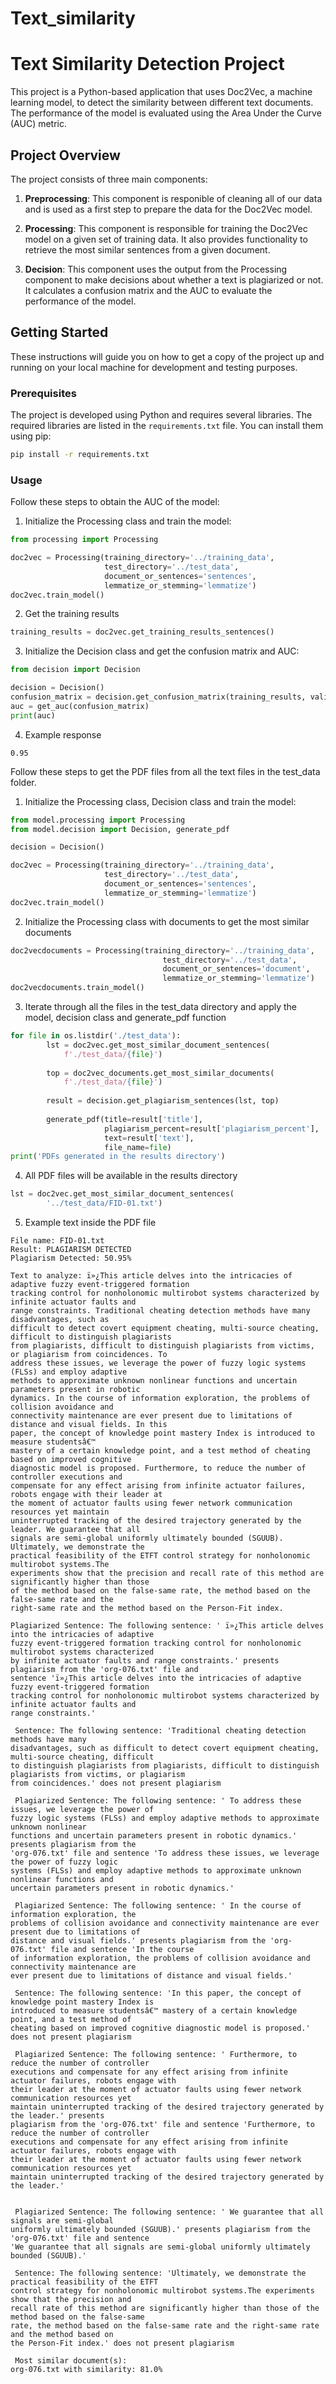# Text_similarity

# Text Similarity Detection Project

This project is a Python-based application that uses Doc2Vec, a machine learning model, to detect the similarity between different text documents. The performance of the model is evaluated using the Area Under the Curve (AUC) metric.

## Project Overview

The project consists of three main components:

1. **Preprocessing**: This component is responible of cleaning all of our data and is used as a first step to prepare the data for the Doc2Vec model.

2. **Processing**: This component is responsible for training the Doc2Vec model on a given set of training data. It also provides functionality to retrieve the most similar sentences from a given document.

3. **Decision**: This component uses the output from the Processing component to make decisions about whether a text is plagiarized or not. It calculates a confusion matrix and the AUC to evaluate the performance of the model.

## Getting Started

These instructions will guide you on how to get a copy of the project up and running on your local machine for development and testing purposes.

### Prerequisites

The project is developed using Python and requires several libraries. The required libraries are listed in the `requirements.txt` file. You can install them using pip:
```bash
pip install -r requirements.txt
````
### Usage
Follow these steps to obtain the AUC of the model:
1. Initialize the Processing class and train the model:

```python
from processing import Processing

doc2vec = Processing(training_directory='../training_data',
                     test_directory='../test_data',
                     document_or_sentences='sentences',
                     lemmatize_or_stemming='lemmatize')
doc2vec.train_model()
```

2. Get the training results

```python
training_results = doc2vec.get_training_results_sentences()
```

3. Initialize the Decision class and get the confusion matrix and AUC:

```python
from decision import Decision

decision = Decision()
confusion_matrix = decision.get_confusion_matrix(training_results, validation_dictionary)
auc = get_auc(confusion_matrix)
print(auc)
```

4. Example response
```
0.95
```


Follow these steps to get the PDF files from all the text files in the test_data folder.

1. Initialize the Processing class, Decision class and train the model:

```python
from model.processing import Processing
from model.decision import Decision, generate_pdf

decision = Decision() 

doc2vec = Processing(training_directory='../training_data',
                     test_directory='../test_data',
                     document_or_sentences='sentences',
                     lemmatize_or_stemming='lemmatize')
doc2vec.train_model()
```

2. Initialize the Processing class with documents to get the most similar documents
```python
doc2vecdocuments = Processing(training_directory='../training_data',
                                  test_directory='../test_data',
                                  document_or_sentences='document',
                                  lemmatize_or_stemming='lemmatize')
doc2vecdocuments.train_model()
```

3. Iterate through all the files in the test_data directory and apply the model, decision class and generate_pdf function
```python
for file in os.listdir('./test_data'):
        lst = doc2vec.get_most_similar_document_sentences(
            f'./test_data/{file}')
        
        top = doc2vec_documents.get_most_similar_documents(
            f'./test_data/{file}')
        
        result = decision.get_plagiarism_sentences(lst, top)
        
        generate_pdf(title=result['title'],
                     plagiarism_percent=result['plagiarism_percent'],
                     text=result['text'],
                     file_name=file)
print('PDFs generated in the results directory')
```

4. All PDF files will be available in the results directory

```python
lst = doc2vec.get_most_similar_document_sentences(
        '../test_data/FID-01.txt')
```

5. Example text inside the PDF file

```
File name: FID-01.txt
Result: PLAGIARISM DETECTED
Plagiarism Detected: 50.95%

Text to analyze: ï»¿This article delves into the intricacies of adaptive fuzzy event-triggered formation
tracking control for nonholonomic multirobot systems characterized by infinite actuator faults and
range constraints. Traditional cheating detection methods have many disadvantages, such as
difficult to detect covert equipment cheating, multi-source cheating, difficult to distinguish plagiarists
from plagiarists, difficult to distinguish plagiarists from victims, or plagiarism from coincidences. To
address these issues, we leverage the power of fuzzy logic systems (FLSs) and employ adaptive
methods to approximate unknown nonlinear functions and uncertain parameters present in robotic
dynamics. In the course of information exploration, the problems of collision avoidance and
connectivity maintenance are ever present due to limitations of distance and visual fields. In this
paper, the concept of knowledge point mastery Index is introduced to measure studentsâ€™
mastery of a certain knowledge point, and a test method of cheating based on improved cognitive
diagnostic model is proposed. Furthermore, to reduce the number of controller executions and
compensate for any effect arising from infinite actuator failures, robots engage with their leader at
the moment of actuator faults using fewer network communication resources yet maintain
uninterrupted tracking of the desired trajectory generated by the leader. We guarantee that all
signals are semi-global uniformly ultimately bounded (SGUUB). Ultimately, we demonstrate the
practical feasibility of the ETFT control strategy for nonholonomic multirobot systems.The
experiments show that the precision and recall rate of this method are significantly higher than those
of the method based on the false-same rate, the method based on the false-same rate and the
right-same rate and the method based on the Person-Fit index.

Plagiarized Sentence: The following sentence: ' ï»¿This article delves into the intricacies of adaptive
fuzzy event-triggered formation tracking control for nonholonomic multirobot systems characterized
by infinite actuator faults and range constraints.' presents plagiarism from the 'org-076.txt' file and
sentence 'ï»¿This article delves into the intricacies of adaptive fuzzy event-triggered formation
tracking control for nonholonomic multirobot systems characterized by infinite actuator faults and
range constraints.'

 Sentence: The following sentence: 'Traditional cheating detection methods have many
disadvantages, such as difficult to detect covert equipment cheating, multi-source cheating, difficult
to distinguish plagiarists from plagiarists, difficult to distinguish plagiarists from victims, or plagiarism
from coincidences.' does not present plagiarism

 Plagiarized Sentence: The following sentence: ' To address these issues, we leverage the power of
fuzzy logic systems (FLSs) and employ adaptive methods to approximate unknown nonlinear
functions and uncertain parameters present in robotic dynamics.' presents plagiarism from the
'org-076.txt' file and sentence 'To address these issues, we leverage the power of fuzzy logic
systems (FLSs) and employ adaptive methods to approximate unknown nonlinear functions and
uncertain parameters present in robotic dynamics.'

 Plagiarized Sentence: The following sentence: ' In the course of information exploration, the
problems of collision avoidance and connectivity maintenance are ever present due to limitations of
distance and visual fields.' presents plagiarism from the 'org-076.txt' file and sentence 'In the course
of information exploration, the problems of collision avoidance and connectivity maintenance are
ever present due to limitations of distance and visual fields.'

 Sentence: The following sentence: 'In this paper, the concept of knowledge point mastery Index is
introduced to measure studentsâ€™ mastery of a certain knowledge point, and a test method of
cheating based on improved cognitive diagnostic model is proposed.' does not present plagiarism

 Plagiarized Sentence: The following sentence: ' Furthermore, to reduce the number of controller
executions and compensate for any effect arising from infinite actuator failures, robots engage with
their leader at the moment of actuator faults using fewer network communication resources yet
maintain uninterrupted tracking of the desired trajectory generated by the leader.' presents
plagiarism from the 'org-076.txt' file and sentence 'Furthermore, to reduce the number of controller
executions and compensate for any effect arising from infinite actuator failures, robots engage with
their leader at the moment of actuator faults using fewer network communication resources yet
maintain uninterrupted tracking of the desired trajectory generated by the leader.'


 Plagiarized Sentence: The following sentence: ' We guarantee that all signals are semi-global
uniformly ultimately bounded (SGUUB).' presents plagiarism from the 'org-076.txt' file and sentence
'We guarantee that all signals are semi-global uniformly ultimately bounded (SGUUB).'

 Sentence: The following sentence: 'Ultimately, we demonstrate the practical feasibility of the ETFT
control strategy for nonholonomic multirobot systems.The experiments show that the precision and
recall rate of this method are significantly higher than those of the method based on the false-same
rate, the method based on the false-same rate and the right-same rate and the method based on
the Person-Fit index.' does not present plagiarism

 Most similar document(s):
org-076.txt with similarity: 81.0%
```
